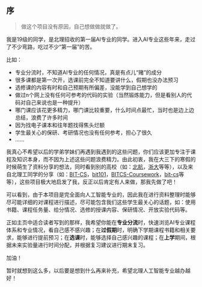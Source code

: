 ## 序

> 做这个项目没有原因，自己想做做就做了。

我是19级的同学，是北理招收的第一届AI专业的同学。进入AI专业这些年来，走过了不少弯路，吃过不少“第一届”的苦。

比如：

- 专业分流时，不知道AI专业的任何情况，真是有点儿“赌”的成分
- 很多课都是第一次开，选课前完全不知道要讲什么，假期也没办法预习
- 选修课的内容有时和自己预期有所偏差，没能学到自己想学的
- 做过n个网上没有任何可参考的代码的实验（当然锻炼能力，但是看别人的代码对自己来说也是一种提升）
- 哪门课应该花更多精力，哪门课比较重要，什么时间点最忙，当时也是边上边总结，浪费了许多时间
- 因为找电子课本和往年题找得焦头烂额
- 学生最关心的保研、考研情况也没有任何参考，担心了很久
- ……

我真心不希望以后的学弟学妹们再遇到我遇到的这些问题，你们应该更加专注于课程及知识本身，而不因为上述这些问题浪费精力。由此初衷，我在大三下的寒假的时候萌生了资料分享的想法，同时看到别的高校（如：[北航](https://github.com/TheBloodthirster/BUAA_Course_Sharing)，[浙大](https://github.com/QSCTech/zju-icicles)等等），以及来自北理工同学的分享（如：[BIT-CS](https://github.com/xiabee/BIT-CS)，[bit101](https://github.com/flwfdd/BIT101)，[BITCS-Coursework](https://github.com/spencerwooo/BITCS-Coursework)，[bit-cs](https://github.com/Hyperzsb/bit-cs)等等），这些项目极大地启发了我，反正以后肯定有人来做，那我先做了吧！

可以看到，由于本项目是完全面向人工智能专业的，因此我在进行资料整理时能够尽可能详细的对课程进行描述，尽可能包含我们这些学生最关心的话题，如：使用书籍、课程任务量、给分情况、选修的授课内容、保研情况、开放实验代码等。

正如主页中适合读者写到的那样，我希望你能在**专业分流**时，快速浏览AI专业课程体系和专业情况，看自己感不感兴趣；在**过假期**时，明确下学期课程书籍和相关要求，能够进行提前预习；在**选课**时，能够选择自己感兴趣的课程；在**上学**期间，根据未来实验量进行时间分配，并根据复习建议进行期末复习。

加油！

暂时就想到这么多，以后要是想到什么再来补充，希望北理人工智能专业越办越好！
